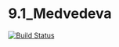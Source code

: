 # 9.1_Medvedeva
[![Build Status](https://github.com/fiolentanna/9.1_Medvedeva/workflows/blank.yml/badge.svg)](https://github.com/fiolentanna/9.1_Medvedeva/actions)
